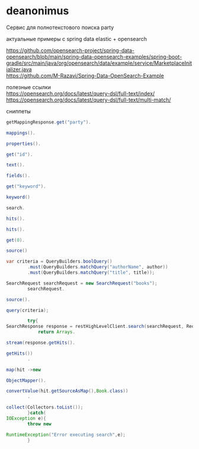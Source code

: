# deanonimus
Сервис для полнотекстового поиска party

актуальные примеры с spring data elastic + opensearch

https://github.com/opensearch-project/spring-data-opensearch/blob/main/spring-data-opensearch-examples/spring-boot-gradle/src/main/java/org/opensearch/data/example/service/MarketplaceInitializer.java  
https://github.com/M-Razavi/Spring-Data-OpenSearch-Example

полезные ссылки  
https://opensearch.org/docs/latest/query-dsl/full-text/index/  
https://opensearch.org/docs/latest/query-dsl/full-text/multi-match/  

сниппеты

```java
getMappingResponse.get("party").

mappings().

properties().

get("id").

text().

fields().

get("keyword").

keyword()

search.

hits().

hits().

get(0).

source()

var criteria = QueryBuilders.boolQuery()
        .must(QueryBuilders.matchQuery("authorName", author))
        .must(QueryBuilders.matchQuery("title", title));

SearchRequest searchRequest = new SearchRequest("books");
        searchRequest.

source().

query(criteria);

        try{
SearchResponse response = restHighLevelClient.search(searchRequest, RequestOptions.DEFAULT);
            return Arrays.

stream(response.getHits().

getHits())
        .

map(hit ->new

ObjectMapper().

convertValue(hit.getSourceAsMap(),Book.class))
        .

collect(Collectors.toList());
        }catch(
IOException e){
        throw new

RuntimeException("Error executing search",e);
        }
```